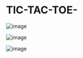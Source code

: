 # TIC-TAC-TOE-

![image](https://github.com/Muskan-Thakur/TIC-TAC-TOE-/assets/106293646/d6946e24-9b11-4353-9f37-1f4265dd4715)

![image](https://github.com/Muskan-Thakur/TIC-TAC-TOE-/assets/106293646/600071cd-ac1c-4441-8dfc-9ce748a472aa)

![image](https://github.com/Muskan-Thakur/TIC-TAC-TOE-/assets/106293646/93c654e4-6fe1-45e0-b77e-e7aab9667cb1)



